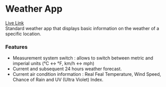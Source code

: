 # Weather App

[Live Link](https://tarkanv.github.io/weather-app/)  
Standard weather app that displays basic information on the weather of a specific location.

### Features
- Measurement system switch : allows to switch between metric and imperial units (°C <-> °F, km/h <-> mph)
- Current and subsequent 24 hours weather forecast.
- Current air condition information : Real Feal Temperature, Wind Speed, Chance of Rain and UV (Ultra Violet) Index.